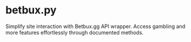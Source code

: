 # betbux.py
Simplify site interaction with Betbux.gg API wrapper. Access gambling and more features effortlessly through documented methods.
